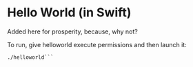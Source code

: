 # Hello World (in Swift)

Added here for prosperity, because, why not?

To run, give helloworld execute permissions and then launch it:

```chmod +x helloworld
./helloworld```
